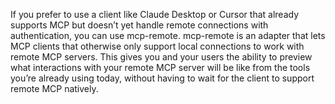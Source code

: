 If you prefer to use a client like Claude Desktop or Cursor that already supports MCP but doesn’t yet handle remote connections with authentication, you can use mcp-remote. mcp-remote is an adapter that  lets MCP clients that otherwise only support local connections to work with remote MCP servers. This gives you and your users the ability to preview what interactions with your remote MCP server will be like from the tools you’re already using today, without having to wait for the client to support remote MCP natively. 
